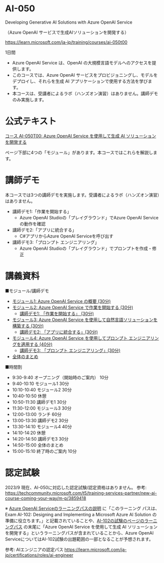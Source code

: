# AI-050

Developing Generative AI Solutions with Azure OpenAI Service

（Azure OpenAI サービスで生成AIソリューションを開発する）

https://learn.microsoft.com/ja-jp/training/courses/ai-050t00

1日間

- Azure OpenAI Service は、OpenAI の大規模言語モデルへのアクセスを提供します。
- このコースでは、Azure OpenAI サービスをプロビジョニングし、モデルをデプロイし、それらを生成 AI アプリケーションで使用する方法を学びます。
- 本コースは、受講者によるラボ（ハンズオン演習）はありません。講師デモのみ実施します。

# 公式テキスト

[コース AI-050T00: Azure OpenAI Service を使用して生成 AI ソリューションを開発する](https://learn.microsoft.com/ja-jp/training/courses/ai-050t00)

ページ下部に4つの「モジュール」があります。本コースではこれらを解説します。

# 講師デモ

本コースでは3つの講師デモを実施します。受講者によるラボ（ハンズオン演習）はありません。

- 講師デモ1:「作業を開始する」
  - Azure OpenAI Studioの「プレイグラウンド」でAzure OpenAI Serviceの動作を確認
- 講師デモ2:「アプリに統合する」
  - C#アプリからAzure OpenAI Serviceを呼び出す
- 講師デモ3:「プロンプト エンジニアリング」
  - Azure OpenAI Studioの「プレイグラウンド」でプロンプトを作成・修正

<!--
- 目次(日本語版): https://microsoftlearning.github.io/mslearn-openai.ja-jp/
- 目次(英語版): https://microsoftlearning.github.io/mslearn-openai/
-->

# 講義資料

<!--
■オープニング

- [トレーニングご受講方法のご案内](../opening.md)
- [ラボ環境のご案内](../cloudslice/README.md)
  - ラボの開始前にお読みください
-->

■モジュール/講師デモ

- [モジュール1: Azure OpenAI Service の概要 (30分)](m01.md)
- [モジュール2: Azure OpenAI Service で作業を開始する (30分)](m02.md)
  - [講師デモ1: 「作業を開始する」 (30分)](demo01.md)
- [モジュール3: Azure OpenAI Service を使用して自然言語ソリューションを構築する (30分)](m03.md)
  - [講師デモ2: 「アプリに統合する」(30分)](demo02.md)
- [モジュール4: Azure OpenAI Service を使用してプロンプト エンジニアリングを適用する (40分)](m04.md)
  - [講師デモ3: 「プロンプト エンジニアリング」(30分)](demo03.md)
- [全体のまとめ](matome.md)

■時間割

- 9:30-9:40 オープニング（開始時のご案内） 10分
- 9:40-10:10 モジュール1 30分
- 10:10-10:40 モジュール2 30分
- 10:40-10:50 休憩
- 10:50-11:30 講師デモ1 30分
- 11:30-12:00 モジュール3 30分
- 12:00-13:00 ランチ 60分
- 13:00-13:30 講師デモ2 30分
- 13:30-14:10 モジュール4 40分
- 14:10-14:20 休憩
- 14:20-14:50 講師デモ3 30分
- 14:50-15:00 全体のまとめ
- 15:00-15:10 終了時のご案内 10分

<!--
■クロージング

- [このコースで学習したサービス・機能のまとめ](matome.md)
- [クロージング(終了時のご案内)](../closing-cloudslice.md)
- アンケート
-->

<!--
- [AI-050 試験対策](exam.md)
-->


# 認定試験

2023/9 現在、AI-050に対応した認定試験/認定資格はありません。
参考: https://techcommunity.microsoft.com/t5/training-services-partner/new-ai-course-coming-your-way/m-p/3859418

※ [Azure OpenAI Serviceのラーニングパスの説明](https://learn.microsoft.com/ja-jp/training/paths/develop-ai-solutions-azure-openai/) に「このラーニング パスは、Exam AI-102: Designing and Implementing a Microsoft Azure AI Solution の準備に役立ちます。」と記載されていることや、[AI-102の試験のページのラーニングパス](https://learn.microsoft.com/ja-jp/certifications/exams/ai-102/) の末尾に「Azure OpenAI Service を使用して生成 AI ソリューションを開発する」というラーニングパスが含まれていることから、Azure OpenAI ServiceについてはAI-102試験の出題範囲の一部となることが予想されます。

<!--
https://learn.microsoft.com/ja-jp/certifications/exams/ai-050

Microsoft Certified: ???
-->

参考: AIエンジニアの認定パス
https://learn.microsoft.com/ja-jp/certifications/roles/ai-engineer
